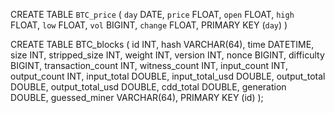 CREATE TABLE `BTC_price` (
  `day` DATE,
  `price` FLOAT,
  `open` FLOAT,
  `high` FLOAT,
  `low` FLOAT,
  `vol` BIGINT,
  `change` FLOAT,
  PRIMARY KEY (`day`)
)

CREATE TABLE BTC_blocks (
  id INT,
  hash VARCHAR(64),
  time DATETIME,
  size INT,
  stripped_size INT,
  weight INT,
  version INT,
  nonce BIGINT,
  difficulty BIGINT,
  transaction_count INT,
  witness_count INT,
  input_count INT,
  output_count INT,
  input_total DOUBLE,
  input_total_usd DOUBLE,
  output_total DOUBLE,
  output_total_usd DOUBLE,
  cdd_total DOUBLE,
  generation DOUBLE,
  guessed_miner VARCHAR(64),
  PRIMARY KEY (id)
  );